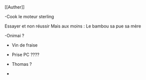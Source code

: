 [[Auther]]


-Cook le moteur sterling 

Essayer et non réussir 
Mais aux moins :
Le bambou sa pue sa mère

-Onimai ?

- Vin de fraise

- Prise PC ????

- Thomas ?

- 